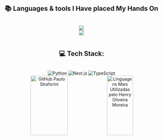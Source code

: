 
<h2 align="center">📚 Languages & tools I Have placed My Hands On </h2>


<br/>
<div align="center">
    <img src="https://skillicons.dev/icons?i=next,ts,js,react" /><br>
    <img src="https://skillicons.dev/icons?i=py,n8n,nodejs" /><br>
</div>


<br/>


<div align="center">
  <h2>💻 Tech Stack:</h2>
     <br/>
  <div align="center">

  <img src="https://img.shields.io/badge/python-3670A0?style=for-the-badge&logo=python&logoColor=ffdd54" alt="Python" />
  <img src="https://img.shields.io/badge/next.js-000000.svg?style=for-the-badge&logo=nextdotjs&logoColor=white" alt="Next.js" />
  <img src="https://img.shields.io/badge/typescript-3178C6.svg?style=for-the-badge&logo=typescript&logoColor=white" alt="TypeScript" />


  
          
  </div>
  <div align="center"> 
  </div>
  
<div align="center">  
  <img width="49%" height="195px" src="https://github-readme-stats.vercel.app/api?username=PauloStraforini&show_icons=true&count_private=true&hide_border=true&title_color=5C9DFF&icon_color=35C1FE&text_color=EEF1F7&bg_color=0d1117" alt="GitHub Paulo Straforini" /> 
  <img width="41%" height="195px" src="https://github-readme-stats.vercel.app/api/top-langs/?username=PauloStraforini&layout=compact&hide_border=true&title_color=5C9DFF&text_color=EEF1F7&bg_color=0d1117" alt="Linguagens Mais Utilizadas pelo Henry Oliveira Moreira" />
</div>


